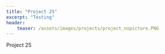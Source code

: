 ```yaml
---
title: "Project 25"
excerpt: "Testing"
header:
    teaser: /assets/images/projects/project_nopicture.PNG
---
```


Project 25